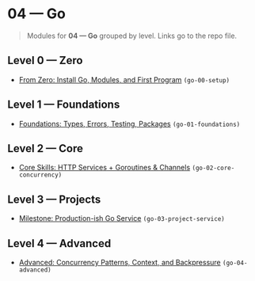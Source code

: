 # 04 — Go

> Modules for **04 — Go** grouped by level. Links go to the repo file.

## Level 0 — Zero

- [From Zero: Install Go, Modules, and First Program](https://github.com/AyhamJo7/Zero-2-Pro/blob/main/04-go/go-00-setup.md) `(go-00-setup)`

## Level 1 — Foundations

- [Foundations: Types, Errors, Testing, Packages](https://github.com/AyhamJo7/Zero-2-Pro/blob/main/04-go/go-01-foundations.md) `(go-01-foundations)`

## Level 2 — Core

- [Core Skills: HTTP Services + Goroutines & Channels](https://github.com/AyhamJo7/Zero-2-Pro/blob/main/04-go/go-02-core-concurrency.md) `(go-02-core-concurrency)`

## Level 3 — Projects

- [Milestone: Production-ish Go Service](https://github.com/AyhamJo7/Zero-2-Pro/blob/main/04-go/go-03-project-service.md) `(go-03-project-service)`

## Level 4 — Advanced

- [Advanced: Concurrency Patterns, Context, and Backpressure](https://github.com/AyhamJo7/Zero-2-Pro/blob/main/04-go/go-04-advanced.md) `(go-04-advanced)`
